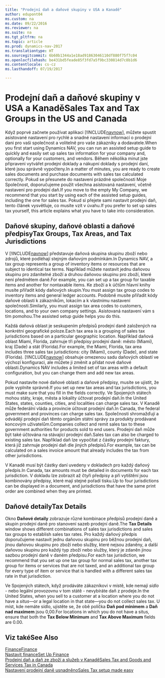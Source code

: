```yaml
---
title: "Prodejní daň a daňové skupiny v USA a Kanadě"
author: edupont04
ms.custom: na
ms.date: 09/22/2016
ms.reviewer: na
ms.suite: na
ms.tgt_pltfrm: na
ms.topic: article
ms.prod: dynamics-nav-2017
ms.translationtype: HT
ms.sourcegitcommit: 6b60b1344a1e18ad91863046110df880f75f7c04
ms.openlocfilehash: be431bd5feade85f3fd7a5f9bc330814d7c8b1d6
ms.contentlocale: cs-cz
ms.lasthandoff: 07/19/2017

---
```


# <a name="sales-tax-and-tax-groups-in-the-us-and-canada"></a><span data-ttu-id="e7839-102">Prodejní daň a daňové skupiny v USA a Kanadě</span><span class="sxs-lookup"><span data-stu-id="e7839-102">Sales Tax and Tax Groups in the US and Canada</span></span>
<span data-ttu-id="e7839-103">Když poprvé začnete používat aplikaci [!INCLUDE[navnow](includes/navnow_md.md)], můžete spustit asistované nastavení pro rychlé a snadné nastavení informací o prodejní dani pro vaši společnost a volitelně pro vaše zákazníky a dodavatele.</span><span class="sxs-lookup"><span data-stu-id="e7839-103">When you first start using Dynamics NAV, you can run an assisted setup guide to quickly and easily set up sales tax information for your company and, optionally for your customers, and vendors.</span></span> <span data-ttu-id="e7839-104">Během několika minut jste připraveni vytvářet prodejní doklady a nákupní doklady s prodejní daní, které jsou správně vypočteny.</span><span class="sxs-lookup"><span data-stu-id="e7839-104">In a matter of minutes, you are ready to create sales documents and purchase documents with sales tax calculated correctly.</span></span>
<span data-ttu-id="e7839-105">Pokud se přesunete do nastavení prázdné společnosti Moje Společnost, doporučujeme použít všechna asistovaná nastavení, včetně nastavení pro prodejní daň.</span><span class="sxs-lookup"><span data-stu-id="e7839-105">If you move to the empty My Company, we recommend that you start by using each of the assisted setup guides, including the one for sales tax.</span></span> <span data-ttu-id="e7839-106">Pokud si přejete sami nastavit prodejní daň, tento článek vysvětluje, co musíte vzít v úvahu.</span><span class="sxs-lookup"><span data-stu-id="e7839-106">If you prefer to set up sales tax yourself, this article explains what you have to take into consideration.</span></span>  

## <a name="tax-groups-tax-areas-and-tax-jurisdictions"></a><span data-ttu-id="e7839-107">Daňové skupiny, daňové oblasti a daňové předpisy</span><span class="sxs-lookup"><span data-stu-id="e7839-107">Tax Groups, Tax Areas, and Tax Jurisdictions</span></span>
<span data-ttu-id="e7839-108">V [!INCLUDE[navnow](includes/navnow_md.md)] představuje daňová skupina skupinu zboží nebo zdrojů, které podléhají stejným daňovým podmínkám.</span><span class="sxs-lookup"><span data-stu-id="e7839-108">In Dynamics NAV, a tax group represents a group of inventory items or resources that are subject to identical tax terms.</span></span> <span data-ttu-id="e7839-109">Například můžete nastavit jednu daňovou skupinu pro zdanitelné zboží a druhou daňovou skupinu pro zboží, které není předmětem daně.</span><span class="sxs-lookup"><span data-stu-id="e7839-109">For example, you can set up a tax group for taxable items and another for nontaxable items.</span></span> <span data-ttu-id="e7839-110">Ke zboží a k účtům hlavní knihy musíte přiřadit kódy daňových skupin.</span><span class="sxs-lookup"><span data-stu-id="e7839-110">You must assign tax group codes to inventory items and general ledger accounts.</span></span> <span data-ttu-id="e7839-111">Podobně musíte přiřadit kódy daňové oblasti k zákazníkům, lokacím a k vlastnímu nastavení společnosti.</span><span class="sxs-lookup"><span data-stu-id="e7839-111">Similarly, you must assign tax area codes to customers, locations, and to your own company settings.</span></span> <span data-ttu-id="e7839-112">Asistovaná nastavení vám s tím pomohou.</span><span class="sxs-lookup"><span data-stu-id="e7839-112">The assisted setup guide helps you do this.</span></span>  

<span data-ttu-id="e7839-113">Každá daňová oblast je seskupením předpisů prodejní daně založených na konkrétní geografické poloze.</span><span class="sxs-lookup"><span data-stu-id="e7839-113">Each tax area is a grouping of sales tax jurisdictions based on a particular geographic location.</span></span> <span data-ttu-id="e7839-114">Například daňová oblast Miami, Florida, zahrnuje tři předpisy prodejní daně: město (Miami), kraj (Dade) a stát (Florida).</span><span class="sxs-lookup"><span data-stu-id="e7839-114">For example, the Miami, Florida, tax area includes three sales tax jurisdictions: city (Miami), county (Dade), and state (Florida).</span></span> <span data-ttu-id="e7839-115">[!INCLUDE[navnow](includes/navnow_md.md)] obsahuje omezenou sadu daňových oblastí ve výchozí konfiguraci, ale můžete ji změnit a přidat nové daňové oblasti.</span><span class="sxs-lookup"><span data-stu-id="e7839-115">Dynamics NAV includes a limited set of tax areas with a default configuration, but you can change them and add new tax areas.</span></span>  

<span data-ttu-id="e7839-116">Pokud nastavíte nové daňové oblasti a daňové předpisy, musíte se ujistit, že pole vyplníte správně.</span><span class="sxs-lookup"><span data-stu-id="e7839-116">If you set up new tax areas and tax jurisdictions, you must make sure that you fill in the fields correctly.</span></span> <span data-ttu-id="e7839-117">Ve Spojených státech mohou státy, kraje, města a lokality účtovat prodejní daň.</span><span class="sxs-lookup"><span data-stu-id="e7839-117">In the United States, states, counties, cities, and localities can charge sales tax.</span></span> <span data-ttu-id="e7839-118">V Kanadě může federální vláda a provincie účtovat prodejní daň.</span><span class="sxs-lookup"><span data-stu-id="e7839-118">In Canada, the federal government and provinces can charge sales tax.</span></span> <span data-ttu-id="e7839-119">Společnosti shromažďují a odvádějí prodejní daň těmto orgánům státní správy za produkty prodávané koncovým uživatelům.</span><span class="sxs-lookup"><span data-stu-id="e7839-119">Companies collect and remit sales tax to these government authorities for products sold to end users.</span></span> <span data-ttu-id="e7839-120">Prodejní daň může být také účtována na stávající prodejní daň.</span><span class="sxs-lookup"><span data-stu-id="e7839-120">Sales tax can also be charged to existing sales tax.</span></span> <span data-ttu-id="e7839-121">Například daň lze vypočítat z částky prodejní faktury, která již zahrnuje prodejní daň dle jiných předpisů.</span><span class="sxs-lookup"><span data-stu-id="e7839-121">For example, tax can be calculated on a sales invoice amount that already includes the tax from other jurisdictions.</span></span>  

<span data-ttu-id="e7839-122">V Kanadě musí být částky daní uvedeny v dokladech pro každý daňový předpis.</span><span class="sxs-lookup"><span data-stu-id="e7839-122">In Canada, tax amounts must be detailed in documents for each tax jurisdiction.</span></span> <span data-ttu-id="e7839-123">V dokladu lze zobrazit až čtyři předpisy a při vytištění jsou kombinovány předpisy, které mají stejné pořadí tisku.</span><span class="sxs-lookup"><span data-stu-id="e7839-123">Up to four jurisdictions can be displayed in a document, and jurisdictions that have the same print order are combined when they are printed.</span></span>

## <a name="tax-details"></a><span data-ttu-id="e7839-124">Daňové detaily</span><span class="sxs-lookup"><span data-stu-id="e7839-124">Tax Details</span></span>
<span data-ttu-id="e7839-125">Okno **Daňové detaily** zobrazuje různé kombinace předpisů prodejní daně a skupin prodejní daně pro stanovení sazeb prodejní daně.</span><span class="sxs-lookup"><span data-stu-id="e7839-125">The **Tax Details** window shows different combinations of sales tax jurisdictions and sales tax groups to establish sales tax rates.</span></span> <span data-ttu-id="e7839-126">Pro každý daňový předpis doporučujeme nastavit jednu daňovou skupinu pro běžnou prodejní daň, jinou daňovou skupinu pro zboží nebo služby, které nejsou zdaněny, a další daňovou skupinu pro každý typ zboží nebo služby, který je zdaněn jinou sazbou prodejní daně v daném předpisu.</span><span class="sxs-lookup"><span data-stu-id="e7839-126">For each tax jurisdiction, we recommend that you set up one tax group for normal sales tax, another tax group for items or services that are not taxed, and an additional tax group for every type of item or service that is handled with a different sales tax rate in that jurisdiction.</span></span>  

<span data-ttu-id="e7839-127">Ve Spojených státech, když prodáváte zákazníkovi v místě, kde nemají *sídlo* - nebo legální provozovnu v tom státě - nevybíráte daň z prodeje.</span><span class="sxs-lookup"><span data-stu-id="e7839-127">In the United States, when you sell to a customer at a location where you do not have a *situs*—or a legal location in that state—you do not collect sales tax.</span></span> <span data-ttu-id="e7839-128">U míst, kde nemáte sídlo, ujistěte se, že obě políčka **Daň pod minimem** a **Daň nad maximem** jsou 0,00.</span><span class="sxs-lookup"><span data-stu-id="e7839-128">For locations in which you do not have a situs, ensure that both the **Tax Below Minimum** and **Tax Above Maximum** fields are 0.00.</span></span>  

## <a name="see-also"></a><span data-ttu-id="e7839-129">Viz také</span><span class="sxs-lookup"><span data-stu-id="e7839-129">See Also</span></span>
[<span data-ttu-id="e7839-130">Finance</span><span class="sxs-lookup"><span data-stu-id="e7839-130">Finance</span></span>](Finance.md)  
[<span data-ttu-id="e7839-131">Nastavit finance</span><span class="sxs-lookup"><span data-stu-id="e7839-131">Set Up Finance</span></span>](finance-setup-finance.md)  
[<span data-ttu-id="e7839-132">Prodejní daň a daň ze zboží a služeb v Kanadě</span><span class="sxs-lookup"><span data-stu-id="e7839-132">Sales Tax and Goods and Services Tax in Canada</span></span>](ca-finance-setup-tax.md)  
[<span data-ttu-id="e7839-133">Nastavení prodejní daně usnadněno</span><span class="sxs-lookup"><span data-stu-id="e7839-133">Sales Tax setup made easy</span></span>](https://madeira.microsoft.com/en-us/blog/sales-tax-setup-made-easy)  

